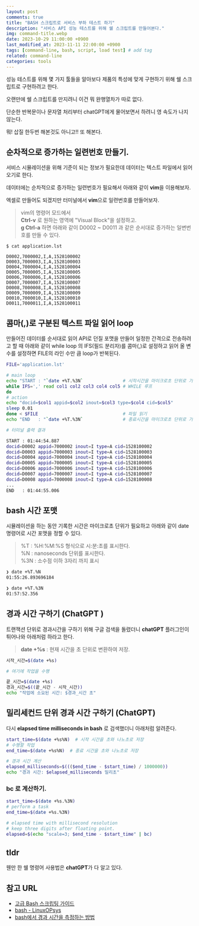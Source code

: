 ```yaml
---
layout: post
comments: true
title: "BASH 스크립트로 서비스 부하 테스트 하기"
description: "서비스 API 성능 테스트를 위해 쉘 스크립트를 만들어본다."
img: command-title.webp
date: 2023-10-29 11:00:00 +0900
last_modified_at: 2023-11-11 22:00:00 +0900
tags: [command-line, bash, script, load test] # add tag
related: command-line
categories: tools
---
```


성능 테스트를 위해 몇 가지 툴들을 알아보다 제품의 특성에 맞게 구현하기 위해 쉘 스크립트로 구현하려고 한다. 

오랜만에 쉘 스크립트를 만지려니 이건 뭐 완행열차가 따로 없다. 

단순한 반복문이나 문자열 처리부터 chatGPT에게 물어보면서 하려니 영 속도가 나지 않는다. 

뭐! 삽질 한두번 해본것도 아니고!! 또 해본다. 

<!--more-->

## 순차적으로 증가하는 일련번호 만들기.

서비스 시뮬레이션을 위해 기준이 되는 정보가 필요한데 데이터는 텍스트 파일에서 읽어오기로 한다. 

데이터에는 순차적으로 증가하는 일련번호가 필요해서 아래와 같이 **vim**을 이용해보자. 

엑셀로 만들어도 되겠지만 터미널에서 **vim**으로 일련번호를 만들어보자. 

> vim의 명령어 모드에서  
> **Ctrl-v** 로 원하는 영역에 "Visual Block"을 설정하고.  
> **g Ctrl-a** 하면 아래와 같이 D0002 ~ D0011 과 같은 순서대로 증가하는 일변번호를 만들 수 있다. 

```text
$ cat application.lst 

D0002,7000002,I,A,1528100002
D0003,7000003,I,A,1528100003
D0004,7000004,I,A,1528100004
D0005,7000005,I,A,1528100005
D0006,7000006,I,A,1528100006
D0007,7000007,I,A,1528100007
D0008,7000008,I,A,1528100008
D0009,7000009,I,A,1528100009
D0010,7000010,I,A,1528100010
D0011,7000011,I,A,1528100011
```

## 콤마(,)로 구분된 텍스트 파일 읽어 loop 

만들어진 데이터를 순서대로 읽어 API로 던질 포맷을 만들어 일정한 간격으로 전송하려고 할 때 아래와 같이 while loop 의 IFS(필드 분리자)를 콤마(,)로 설정하고 읽어 올 변수를 설정하면 FILE의 라인 수만 큼 loop가 반복된다. 

```bash
FILE='application.lst'

# main loop
echo "START : "`date +%T.%3N`               # 시작시간을 마이크로초 단위로 기록
while IFS=',' read col1 col2 col3 col4 col5 # WHILE 루프
do
# action
echo "docid=$col1 appid=$col2 inout=$col3 type=$col4 cid=$col5"
sleep 0.01
done < $FILE                                # 파일 읽기
echo "END   : "`date +%T.%3N`               # 종료시간을 마이크로초 단위로 기록

# 터미널 출력 결과

START : 01:44:54.887
docid=D0002 appid=7000002 inout=I type=A cid=1528100002
docid=D0003 appid=7000003 inout=I type=A cid=1528100003
docid=D0004 appid=7000004 inout=I type=A cid=1528100004
docid=D0005 appid=7000005 inout=I type=A cid=1528100005
docid=D0006 appid=7000006 inout=I type=A cid=1528100006
docid=D0007 appid=7000007 inout=I type=A cid=1528100007
docid=D0008 appid=7000008 inout=I type=A cid=1528100008
...
END   : 01:44:55.006
```

## bash 시간 포맷 

시뮬레이션을 하는 동안 기록한 시간은 마이크로초 단위가 필요하고 아래와 같이 date 명령어로 시간 포맷을 정할 수 있다.  

> %T  : %H:%M:%S 형식으로 시:분:초를 표시한다.  
> %N  : nanoseconds 단위를 표시한다.  
> %3N : 소수점 이하 3자리 까지 표시  

```bash
❯ date +%T.%N
01:55:26.893696184

❯ date +%T.%3N
01:57:52.356
```

## 경과 시간 구하기 (ChatGPT )

트랜잭션 단위로 경과시간을 구하기 위해 구글 검색을 돌렸더니 **chatGPT** 플러그인이 튀어나와 아래처럼 하라고 한다. 

> **date +%s** : 현재 시간을 초 단위로 변환하여 저장.  

```bash
시작_시간=$(date +%s)

# 여기에 작업을 수행

끝_시간=$(date +%s)
경과_시간=$((끝_시간 - 시작_시간))
echo "작업에 소요된 시간: $경과_시간 초"
```

## 밀리세컨드 단위 경과 시간 구하기 (ChatGPT) 

다시 **elapsed time milliseconds in bash** 로 검색했더니 아래처럼 알려준다. 

```bash
start_time=$(date +%s%N)  # 시작 시간을 초와 나노초로 저장
# 수행할 작업
end_time=$(date +%s%N)  # 종료 시간을 초와 나노초로 저장

# 경과 시간 계산
elapsed_milliseconds=$((($end_time - $start_time) / 1000000))
echo "경과 시간: $elapsed_milliseconds 밀리초"
```

### bc 로 계산하기. 

```bash
start_time=$(date +%s.%3N)
# perform a task
end_time=$(date +%s.%3N)

# elapsed time with millisecond resolution
# keep three digits after floating point.
elapsed=$(echo "scale=3; $end_time - $start_time" | bc)
```

## tldr 

웬만 한 쉘 명령어 사용법은 **chatGPT**가 다 알고 있다. 


## 참고 URL
- [고급 Bash 스크립팅 가이드](https://wiki.kldp.org/HOWTO/html/Adv-Bash-Scr-HOWTO/)
- [bash - LinuxOPsys](https://linuxopsys.com/?s=bash)
- [bash에서 경과 시간을 측정하는 방법](https://ko.linux-console.net/?p=8830)